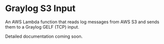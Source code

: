 # Graylog S3 Input
An AWS Lambda function that reads log messages from AWS S3 and sends them to a Graylog GELF (TCP) input.

Detailed documentation coming soon.
